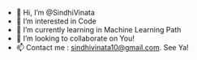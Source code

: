 - 👋 Hi, I’m @SindhiVinata
- 👀 I’m interested in Code
- 🌱 I’m currently learning in Machine Learning Path
- 💞️ I’m looking to collaborate on You!
- 📫 Contact me : sindhivinata10@gmail.com. See Ya!

<!---
SindhiVinata/SindhiVinata is a ✨ special ✨ repository because its `README.md` (this file) appears on your GitHub profile.
You can click the Preview link to take a look at your changes.
--->
